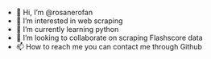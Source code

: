 - 👋 Hi, I’m @rosanerofan
- 👀 I’m interested in web scraping
- 🌱 I’m currently learning python
- 💞️ I’m looking to collaborate on scraping Flashscore data
- 📫 How to reach me you can contact me through Github

<!---
rosanerofan/rosanerofan is a ✨ special ✨ repository because its `README.md` (this file) appears on your GitHub profile.
You can click the Preview link to take a look at your changes.
--->
